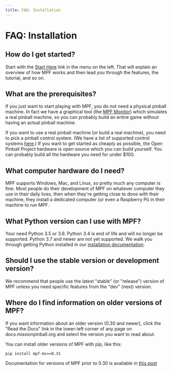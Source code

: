 ```yaml
---
title: FAQ: Installation
---
```


# FAQ: Installation


## How do I get started?

Start with the [Start Here](../start/index.md)
link in the menu on the left. That will explain an overview of how MPF
works and then lead you through the features, the tutorial, and so on.

## What are the prerequisites?

If you just want to start playing with MPF, you do not need a physical
pinball machine. In fact we have a graphical tool (the [MPF
Monitor](https://github.com/missionpinball/mpf-monitor)) which simulates
a real pinball machine, so you can probably build an entire game without
having an actual pinball machine.

If you want to use a real pinball machine (or build a real machine), you
need to pick a pinball control system. (We have a list of supported
control systems [here](../hardware/index.md).)
If you want to get started as cheaply as possible, the Open Pinball
Project hardware is open source which you can build yourself. You can
probably build all the hardware you need for under \$100.

## What computer hardware do I need?

MPF supports Windows, Mac, and Linux, so pretty much any computer is
fine. Most people do their development of MPF on whatever computer they
use in their daily lives, then when they're getting close to done with
their machine, they install a dedicated computer (or even a Raspberry
Pi) in their machine to run MPF.

## What Python version can I use with MPF?

Your need Python 3.5 or 3.6. Python 3.4 is end of life and will no
longer be supported. Python 3.7 and newer are not yet supported. We walk
you through getting Python installed in our
[installation documentation](../install/index.md).

## Should I use the stable version or development version?

We recommend that people use the latest "stable" (or "release")
version of MPF unless you need specific features from the "dev" (next)
version.

## Where do I find information on older versions of MPF?

If you want information about an older version (0.30 and newer), click
the "Read the Docs" link in the lower-left corner of any page on
docs.missionpinball.org and select the version you want to read about.

You can install older versions of MPF with pip, like this:

    pip install mpf-mc==0.31

Documentation for versions of MPF prior to 0.30 is available in [this
post](https://groups.google.com/forum/#!msg/mpf-users/7I-phnq9rOs/)
